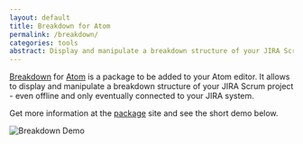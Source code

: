 ```yaml
---
layout: default
title: Breakdown for Atom
permalink: /breakdown/
categories: tools
abstract: Display and manipulate a breakdown structure of your JIRA Scrum project - even offline and only eventually connected to your JIRA system.
---
```

[Breakdown](http://atom.io/packages/breakdown) for [Atom](http://atom.io) is a package to be added to your Atom editor. It allows to display and manipulate a breakdown structure of your JIRA Scrum project - even offline and only eventually connected to your JIRA system.

Get more information at the [package](http://atom.io/packages/breakdown) site and see the short demo below.

![Breakdown Demo]({{site.url}}/i/breakdown/breakdown.gif)

